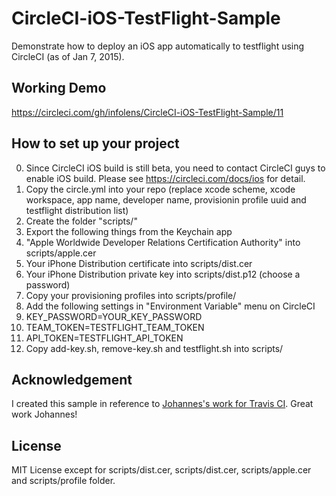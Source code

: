 # CircleCI-iOS-TestFlight-Sample
Demonstrate how to deploy an iOS app automatically to testflight using CircleCI (as of Jan 7, 2015).

## Working Demo
https://circleci.com/gh/infolens/CircleCI-iOS-TestFlight-Sample/11

## How to set up your project
0. Since CircleCI iOS build is still beta, you need to contact CircleCI guys to enable iOS build. Please see https://circleci.com/docs/ios for detail.
1. Copy the circle.yml into your repo (replace xcode scheme, xcode workspace, app name, developer name, provisionin profile uuid and testflight distribution list)
2. Create the folder "scripts/"
3. Export the following things from the Keychain app
  1. "Apple Worldwide Developer Relations Certification Authority" into scripts/apple.cer
  2. Your iPhone Distribution certificate into scripts/dist.cer
  3. Your iPhone Distribution private key into scripts/dist.p12 (choose a password)
4. Copy your provisioning profiles into scripts/profile/
5. Add the following settings in "Environment Variable" menu on CircleCI
  1. KEY_PASSWORD=YOUR_KEY_PASSWORD
  2. TEAM_TOKEN=TESTFLIGHT_TEAM_TOKEN
  3. API_TOKEN=TESTFLIGHT_API_TOKEN
6. Copy add-key.sh, remove-key.sh and testflight.sh into scripts/

## Acknowledgement
I created this sample in reference to [Johannes's work for Travis CI](https://gist.github.com/johanneswuerbach/5559514). Great work Johannes!

## License
MIT License except for scripts/dist.cer, scripts/dist.cer, scripts/apple.cer and scripts/profile folder.
